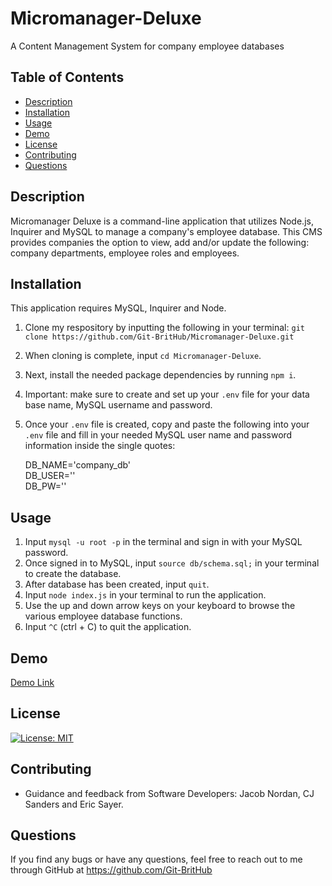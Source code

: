 # Micromanager-Deluxe
A Content Management System for company employee databases

## Table of Contents
* [Description](#description)
* [Installation](#installation)
* [Usage](#usage)
* [Demo](#demo)
* [License](#license)
* [Contributing](#contributing)
* [Questions](#questions)


## Description
Micromanager Deluxe is a command-line application that utilizes Node.js, Inquirer and MySQL to manage a company's employee database. This CMS provides companies the option to view, add and/or update the following: company departments, employee roles and employees. 


## Installation
This application requires MySQL, Inquirer and Node. <br/>
1. Clone my respository by inputting the following in your terminal: `git clone https://github.com/Git-BritHub/Micromanager-Deluxe.git`
2. When cloning is complete, input `cd Micromanager-Deluxe`.
3. Next, install the needed package dependencies by running `npm i`.
4. Important: make sure to create and set up your `.env` file for your data base name, MySQL username and password.
5. Once your `.env` file is created, copy and paste the following into your `.env` file and fill in your needed MySQL user name and password information inside the single quotes:

    <p>DB_NAME='company_db'<br/>
       DB_USER=''<br/>
       DB_PW=''<br/></p>


## Usage
1. Input `mysql -u root -p` in the terminal and sign in with your MySQL password.
2. Once signed in to MySQL, input `source db/schema.sql;` in your terminal to create the database.
3. After database has been created, input `quit`.
4. Input `node index.js` in your terminal to run the application.
5. Use the up and down arrow keys on your keyboard to browse the various employee database functions.
6. Input `^C` (ctrl + C) to quit the application. 

## Demo
[Demo Link](https://drive.google.com/file/d/1jg2UMoU_QeA0QigB1twP6nrMFvZJM3_3/view)

## License
[![License: MIT](https://img.shields.io/badge/License-MIT-aqua.svg)](https://opensource.org/licenses/MIT)

## Contributing
* Guidance and feedback from Software Developers: Jacob Nordan, CJ Sanders and Eric Sayer.

## Questions
If you find any bugs or have any questions, feel free to reach out to me through GitHub at https://github.com/Git-BritHub 